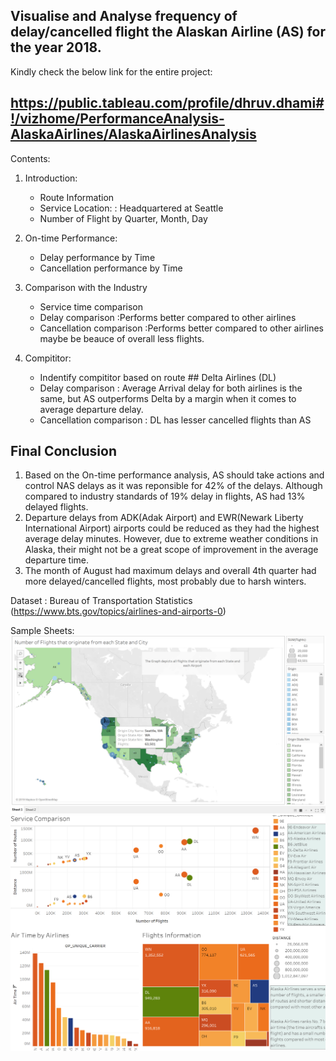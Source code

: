 ## Visualise and Analyse frequency of delay/cancelled flight the Alaskan Airline (AS) for the year 2018.

Kindly check the below link for the entire project:
## https://public.tableau.com/profile/dhruv.dhami#!/vizhome/PerformanceAnalysis-AlaskaAirlines/AlaskaAirlinesAnalysis

Contents:

1. Introduction: 
    * Route Information 
    * Service Location: : Headquartered at Seattle
    * Number of Flight by Quarter, Month, Day
    
2. On-time Performance:
    * Delay performance by Time
    * Cancellation performance by Time
    
3. Comparison with the Industry
    * Service time comparison
    * Delay comparison        :Performs better compared to other airlines
    * Cancellation comparison :Performs better compared to other airlines maybe be beauce of overall less flights.
    
4. Compititor: 
    * Indentify compititor based on route ## Delta Airlines (DL)
    * Delay comparison         : Average Arrival delay for both airlines is the same, but AS outperforms Delta by a margin when it comes to average departure delay.
    * Cancellation comparison  : DL has lesser cancelled flights than AS
    
## Final Conclusion
  1) Based on the On-time performance analysis, AS should take actions and control NAS delays as it was reponsible for 42% of the delays. Although compared to industry standards        of 19% delay in flights, AS had 13% delayed flights.
  2) Departure delays from ADK(Adak Airport) and EWR(Newark Liberty International Airport) airports could be reduced as they had the highest average delay minutes. However, due        to extreme weather conditions in Alaska, their might not be a great scope of improvement in the average departure time.
  3) The month of August had maximum delays and overall 4th quarter had more delayed/cancelled flights, most probably due to harsh winters.
    
Dataset : Bureau of Transportation Statistics (https://www.bts.gov/topics/airlines-and-airports-0)

Sample Sheets:
![](ASImages/Sample2.png)
![](ASImages/Sample3.png)
